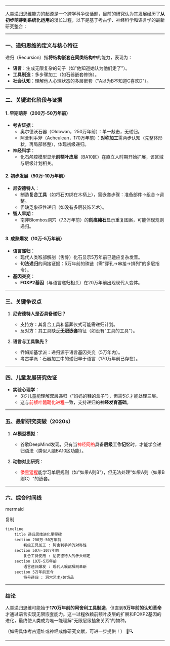 
---

人类递归思维能力的起源是一个跨学科争议话题，目前的研究认为其发展经历了**从初步萌芽到系统化运用**的漫长过程，以下是基于考古学、神经科学和语言学的最新研究整合：

---

### ​**一、递归思维的定义与核心特征**​

递归（Recursion）指**将结构嵌套在同类结构中**的能力，表现为：

- ​**语言**​：生成无限复杂的句子（如"他知道她认为他们走了"）。
- ​**工具制造**​：多步骤加工（如石器嵌套修饰）。
- ​**社会认知**​：理解他人心理状态的多层嵌套（"A以为B不知道C喜欢D"）。

---

### ​**二、关键进化阶段与证据**​

#### ​**1. 早期萌芽（200万-50万年前）​**​

- ​**考古证据**​：
    - 奥尔德沃石器（Oldowan，250万年前）：单一敲击，无递归。
    - 阿舍利手斧（Acheulean，170万年前）：​**对称加工**需两步认知（先整体形状，再局部修整），体现初级递归。
- ​**神经科学**​：
    - 化石颅腔模型显示**前额叶皮层**​（BA10区）在直立人时期开始扩展，该区域与层级计划相关。

#### ​**2. 初步发展（50万-10万年前）​**​

- ​**尼安德特人**​：
    - 制造**复合工具**​（如将石刃绑在木柄上），需嵌套步骤：准备部件→组合→调整。
    - 但缺乏象征性递归（如没有多层装饰艺术）。
- ​**智人早期**​：
    - 南非Blombos洞穴（7.3万年前）的**刻痕赭石**显示重复图案，可能体现规则递归。

#### ​**3. 成熟爆发（10万-5万年前）​**​

- ​**语言递归**​：
    - 现代人类喉部解剖（舌骨）化石显示5万年前已适应复杂发音。
    - ​**句法递归**的间接证据：5万年前的珠链（需"穿孔→串接→排列"的多层指令）。
- ​**基因突变**​：
    - ​**FOXP2基因**​（与语言递归相关）在20万年前出现现代人变体。

---

### ​**三、关键争议点**​

1. ​**尼安德特人是否具备递归？​**​
    
    - 支持方：其复合工具和墓葬仪式可能需递归计划。
    - 反对方：其工具缺乏**无限嵌套**特征（如没有"工具的工具"）。
2. ​**语言与工具孰先？​**​
    
    - 乔姆斯基学派：递归源于语言基因突变（5万年内）。
    - 考古学派：石器加工中的递归早于语言（170万年前已存在）。

---

### ​**四、儿童发展研究佐证**​

- ​**实验心理学**​：
    - 3岁儿童能理解双层递归（"妈妈的鞋的盒子"），但需5岁才能处理三层。
    - 这与<span style="color:rgb(255, 0, 0)">前额叶髓鞘化进程</span>一致，支持递归的**神经发育基础**。

---

### ​**五、最新研究突破（2020s）​**​

1. ​**AI模型模拟**​：
    
    - 谷歌DeepMind发现，只有当<span style="color:rgb(255, 0, 0)">神经网络</span>具备**层级工作记忆**时，才能学会递归语法（类似人脑BA10区功能）。
2. ​**动物对比研究**​：
    
    - <span style="color:rgb(255, 0, 0)">倭黑猩猩</span>能学习单层规则（如"如果A则B"），但无法处理"如果A则（如果B则C）"的嵌套。

---

### ​**六、综合时间线**​

mermaid

复制

```mermaid
timeline
    title 递归思维进化里程碑
    section 200万-50万年前
        初级工具加工 : 阿舍利手斧的对称性
    section 50万-10万年前
        复合工具使用 : 尼安德特人的矛头绑定
    section 10万-5万年前
        语言递归爆发 : 现代人喉部解剖革新
    section 5万年前至今
        符号递归 : 洞穴艺术/装饰品
```

---

### ​**结论**​

人类递归思维可能始于**170万年前的阿舍利工具制造**，但直到**5万年前的认知革命**才通过语言实现无限嵌套能力。这一过程依赖前额叶皮层的扩展和FOXP2基因的进化，最终使人类成为唯一能理解"无限层级抽象关系"的物种。

（如需具体考古遗址或神经成像研究文献，可进一步提供！） 🧠🔍

---

